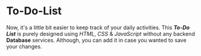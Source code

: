 # To-Do-List
Now, it's a little bit easier to keep track of your daily activities.
This ***To-Do List*** is purely designed using *HTML*, *CSS* & *JavaScript* without any backend **Database** services. Although, you can add it in case you wanted to save your changes.
